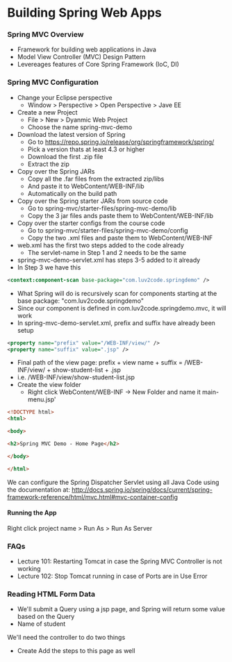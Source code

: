 # Building Spring Web Apps

### Spring MVC Overview

* Framework for building web applications in Java
* Model View Controller (MVC) Design Pattern
* Levereages features of Core Spring Framework (IoC, DI)

### Spring MVC Configuration

* Change your Eclipse perspective
  * Window > Perspective > Open Perspective > Jave EE
* Create a new Project
  * File > New > Dyanmic Web Project
  * Choose the name spring-mvc-demo
* Download the latest version of Spring
  * Go to https://repo.spring.io/release/org/springframework/spring/
  * Pick a version thats at least 4.3 or higher
  * Download the first .zip file
  * Extract the zip
* Copy over the Spring JARs
  * Copy all the .far files from the extracted zip/libs
  * And paste it to WebContent/WEB-INF/lib
  * Automatically on the build path
* Copy over the Spring starter JARs from source code
  * Go to spring-mvc/starter-files/spring-mvc-demo/lib
  * Copy the 3 jar files ands paste them to WebContent/WEB-INF/lib
* Copy over the starter configs from the course code
  * Go to spring-mvc/starter-files/spring-mvc-demo/config
  * Copy the two .xml files and paste them to WebContent/WEB-INF
* web.xml has the first two steps added to the code already
  * The servlet-name in Step 1 and 2 needs to be the same
* spring-mvc-demo-servlet.xml has steps 3-5 added to it already
 * In Step 3 we have this
```xml
<context:component-scan base-package="com.luv2code.springdemo" />
```
 * What Spring will do is recursively scan for components starting at the base package: "com.luv2code.springdemo"
 * Since our component is defined in com.luv2code.springdemo.mvc, it will work
 * In spring-mvc-demo-servlet.xml, prefix and suffix have already been setup
```xml
<property name="prefix" value="/WEB-INF/view/" />
<property name="suffix" value=".jsp" />
```
  * Final path of the view page: prefix + view name + suffix = /WEB-INF/view/ + show-student-list + .jsp
  * i.e. /WEB-INF/view/show-student-list.jsp
* Create the view folder
  * Right click WebContent/WEB-INF -> New Folder and name it main-menu.jsp'
```html
<!DOCTYPE html>
<html>

<body>

<h2>Spring MVC Demo - Home Page</h2>

</body>

</html>
```

We can configure the Spring Dispatcher Servlet using all Java Code using the documentation at:   http://docs.spring.io/spring/docs/current/spring-framework-reference/html/mvc.html#mvc-container-config

#### Running the App
Right click project name > Run As > Run As Server

### FAQs
* Lecture 101: Restarting Tomcat in case the Spring MVC Controller is not working
* Lecture 102: Stop Tomcat running in case of Ports are in Use Error

### Reading HTML Form Data
* We'll submit a Query using a jsp page, and Spring will return some value based on the Query
* Name of student

We'll need the controller to do two things
* Create 
Add the steps to this page as well

